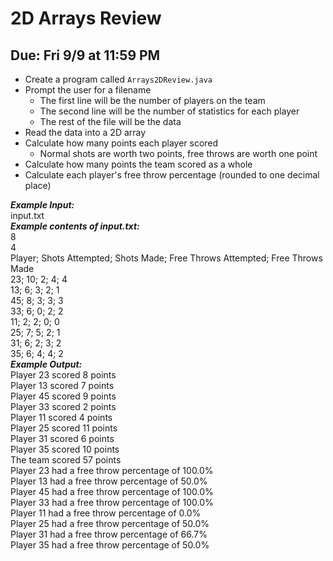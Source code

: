 # 2D Arrays Review

## Due: Fri 9/9 at 11:59 PM

- Create a program called `Arrays2DReview.java`
- Prompt the user for a filename
  - The first line will be the number of players on the team
  - The second line will be the number of statistics for each player
  - The rest of the file will be the data
- Read the data into a 2D array
- Calculate how many points each player scored
  - Normal shots are worth two points, free throws are worth one point
- Calculate how many points the team scored as a whole
- Calculate each player's free throw percentage (rounded to one decimal place)

***Example Input:***\
input.txt\
***Example contents of input.txt:***\
8\
4\
Player; Shots Attempted; Shots Made; Free Throws Attempted; Free Throws Made\
23; 10; 2; 4; 4\
13; 6; 3; 2; 1\
45; 8; 3; 3; 3\
33; 6; 0; 2; 2\
11; 2; 2; 0; 0\
25; 7; 5; 2; 1\
31; 6; 2; 3; 2\
35; 6; 4; 4; 2\
***Example Output:***\
Player 23 scored 8 points\
Player 13 scored 7 points\
Player 45 scored 9 points\
Player 33 scored 2 points\
Player 11 scored 4 points\
Player 25 scored 11 points\
Player 31 scored 6 points\
Player 35 scored 10 points\
The team scored 57 points\
Player 23 had a free throw percentage of 100.0%\
Player 13 had a free throw percentage of 50.0%\
Player 45 had a free throw percentage of 100.0%\
Player 33 had a free throw percentage of 100.0%\
Player 11 had a free throw percentage of 0.0%\
Player 25 had a free throw percentage of 50.0%\
Player 31 had a free throw percentage of 66.7%\
Player 35 had a free throw percentage of 50.0%
